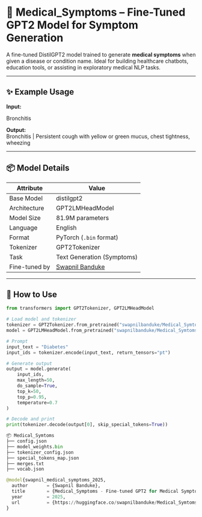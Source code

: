 # 🧠 Medical_Symptoms – Fine-Tuned GPT2 Model for Symptom Generation

A fine-tuned DistilGPT2 model trained to generate **medical symptoms** when given a disease or condition name. Ideal for building healthcare chatbots, education tools, or assisting in exploratory medical NLP tasks.

---

## ✨ Example Usage

**Input:**  

Bronchitis


**Output:**  
Bronchitis | Persistent cough with yellow or green mucus, chest tightness, wheezing



---

## 📦 Model Details

| Attribute         | Value                    |
|------------------|--------------------------|
| Base Model       | distilgpt2               |
| Architecture     | GPT2LMHeadModel          |
| Model Size       | 81.9M parameters          |
| Language         | English                  |
| Format           | PyTorch (`.bin` format)  |
| Tokenizer        | GPT2Tokenizer            |
| Task             | Text Generation (Symptoms) |
| Fine-tuned by    | [Swapnil Banduke](https://www.linkedin.com/in/swapnilbanduke/) |

---

## 🧪 How to Use

```python
from transformers import GPT2Tokenizer, GPT2LMHeadModel

# Load model and tokenizer
tokenizer = GPT2Tokenizer.from_pretrained("swapnilbanduke/Medical_Symtoms")
model = GPT2LMHeadModel.from_pretrained("swapnilbanduke/Medical_Symtoms")

# Prompt
input_text = "Diabetes"
input_ids = tokenizer.encode(input_text, return_tensors="pt")

# Generate output
output = model.generate(
    input_ids,
    max_length=50,
    do_sample=True,
    top_k=50,
    top_p=0.95,
    temperature=0.7
)

# Decode and print
print(tokenizer.decode(output[0], skip_special_tokens=True))

📦 Medical_Symtoms
├── config.json
├── model_weights.bin
├── tokenizer_config.json
├── special_tokens_map.json
├── merges.txt
├── vocab.json

@model{swapnil_medical_symptoms_2025,
  author       = {Swapnil Banduke},
  title        = {Medical_Symptoms - Fine-tuned GPT2 for Medical Symptom Generation},
  year         = 2025,
  url          = {https://huggingface.co/swapnilbanduke/Medical_Symtoms}
}
